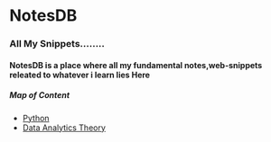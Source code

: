 # NotesDB

### All My Snippets........

#### NotesDB is a place where all my fundamental notes,web-snippets releated to whatever i learn lies Here

##### Map of Content

* [Python](/Python/REDAME.md)
* [Data Analytics Theory](/Data_Analytics_Theory/REDAME.md)
